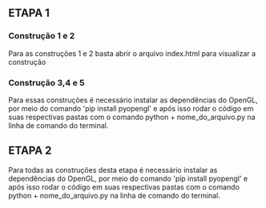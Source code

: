 ## ETAPA 1

### Construção 1 e 2 

Para as construções 1 e 2 basta abrir o arquivo index.html para visualizar a construção

### Construção 3,4 e 5

Para essas construções é necessário instalar as dependências do OpenGL, por meio do comando 'pip install pyopengl' e após isso rodar o código em suas respectivas pastas com o comando python + nome_do_arquivo.py na linha de comando do terminal. 

## ETAPA 2

Para todas as construções desta etapa é necessário instalar as dependências do OpenGL, por meio do comando 'pip install pyopengl' e após isso rodar o código em suas respectivas pastas com o comando python + nome_do_arquivo.py na linha de comando do terminal.

